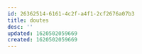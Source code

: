 ```yaml
---
id: 26362514-6161-4c2f-a4f1-2cf2676a07b3
title: doutes
desc: ''
updated: 1620502059669
created: 1620502059669
---
```


